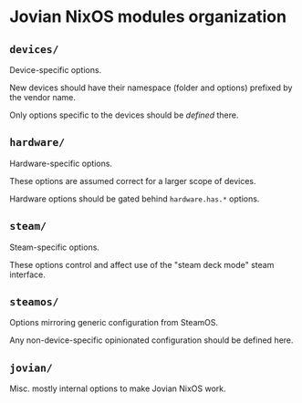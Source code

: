 Jovian NixOS modules organization
=================================

## `devices/`

Device-specific options.

New devices should have their namespace (folder and options) prefixed by the vendor name.

Only options specific to the devices should be *defined* there.


## `hardware/`

Hardware-specific options.

These options are assumed correct for a larger scope of devices.

Hardware options should be gated behind `hardware.has.*` options.


## `steam/`

Steam-specific options.

These options control and affect use of the "steam deck mode" steam interface.


## `steamos/`

Options mirroring generic configuration from SteamOS.

Any non-device-specific opinionated configuration should be defined here.


## `jovian/`

Misc. mostly internal options to make Jovian NixOS work.
